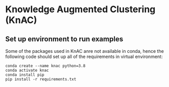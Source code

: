# Knowledge Augmented Clustering (KnAC)
## Set up environment to run examples
Some of the packages used in KnAC anre not available in conda, hence the following code should set up all of the requirements in virtual environment:
```
conda create --name knac python=3.8
conda activate knac
conda install pip
pip install -r requirements.txt
```
